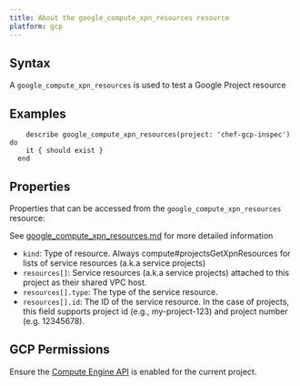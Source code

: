 ```yaml
---
title: About the google_compute_xpn_resources resource
platform: gcp
---
```


## Syntax
A `google_compute_xpn_resources` is used to test a Google Project resource

## Examples
```
    describe google_compute_xpn_resources(project: 'chef-gcp-inspec') do
    it { should exist }
  end
```

## Properties
Properties that can be accessed from the `google_compute_xpn_resources` resource:

See [google_compute_xpn_resources.md](google_compute_xpn_resources.md) for more detailed information
  * `kind`: Type of resource. Always compute#projectsGetXpnResources for lists of service resources (a.k.a service projects)
  * `resources[]`: Service resources (a.k.a service projects) attached to this project as their shared VPC host.
  * `resources[].type`: The type of the service resource.
  * `resources[].id`: The ID of the service resource. In the case of projects, this field supports project id (e.g., my-project-123) and project number (e.g. 12345678).


## GCP Permissions

Ensure the [Compute Engine API](https://console.cloud.google.com/apis/library/compute.googleapis.com/) is enabled for the current project.
